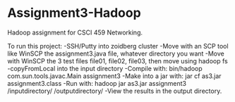 # Assignment3-Hadoop
Hadoop assignment for CSCI 459 Networking.

To run this project:
-SSH/Putty into zoidberg cluster
-Move with an SCP tool like WinSCP the assignment3.java file, whatever directory you want
-Move with WinSCP the 3 test files file01, file02, file03, then move using hadoop fs -copyFromLocal into the input directory
-Compile with: bin/hadoop com.sun.tools.javac.Main assignment3
-Make into a jar with: jar cf as3.jar assignment3.class
-Run with: hadoop jar as3.jar assignment3 /inputdirectory/ /outputdirectory/
-View the results in the output directory.


